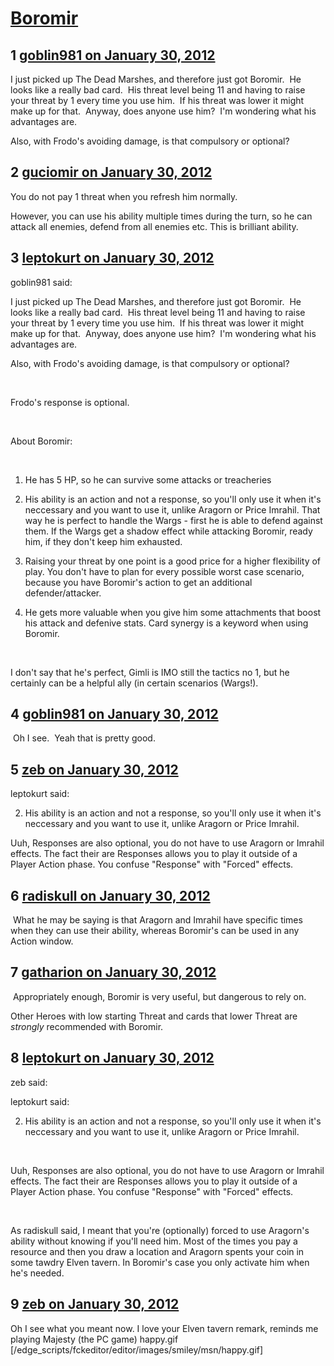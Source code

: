 # [Boromir](https://community.fantasyflightgames.com/topic/59741-boromir/)

## 1 [goblin981 on January 30, 2012](https://community.fantasyflightgames.com/topic/59741-boromir/?do=findComment&comment=586972)

I just picked up The Dead Marshes, and therefore just got Boromir.  He looks like a really bad card.  His threat level being 11 and having to raise your threat by 1 every time you use him.  If his threat was lower it might make up for that.  Anyway, does anyone use him?  I'm wondering what his advantages are.

Also, with Frodo's avoiding damage, is that compulsory or optional?

## 2 [guciomir on January 30, 2012](https://community.fantasyflightgames.com/topic/59741-boromir/?do=findComment&comment=586985)

You do not pay 1 threat when you refresh him normally.

However, you can use his ability multiple times during the turn, so he can attack all enemies, defend from all enemies etc. This is brilliant ability.

## 3 [leptokurt on January 30, 2012](https://community.fantasyflightgames.com/topic/59741-boromir/?do=findComment&comment=587000)

goblin981 said:

I just picked up The Dead Marshes, and therefore just got Boromir.  He looks like a really bad card.  His threat level being 11 and having to raise your threat by 1 every time you use him.  If his threat was lower it might make up for that.  Anyway, does anyone use him?  I'm wondering what his advantages are.

Also, with Frodo's avoiding damage, is that compulsory or optional?



 

Frodo's response is optional.

 

About Boromir:

 

1) He has 5 HP, so he can survive some attacks or treacheries

2) His ability is an action and not a response, so you'll only use it when it's neccessary and you want to use it, unlike Aragorn or Price Imrahil. That way he is perfect to handle the Wargs - first he is able to defend against them. If the Wargs get a shadow effect while attacking Boromir, ready him, if they don't keep him exhausted.

3) Raising your threat by one point is a good price for a higher flexibility of play. You don't have to plan for every possible worst case scenario, because you have Boromir's action to get an additional defender/attacker.

4) He gets more valuable when you give him some attachments that boost his attack and defenive stats. Card synergy is a keyword when using Boromir.

 

I don't say that he's perfect, Gimli is IMO still the tactics no 1, but he certainly can be a helpful ally (in certain scenarios (Wargs!).

## 4 [goblin981 on January 30, 2012](https://community.fantasyflightgames.com/topic/59741-boromir/?do=findComment&comment=587001)

 Oh I see.  Yeah that is pretty good.

## 5 [zeb on January 30, 2012](https://community.fantasyflightgames.com/topic/59741-boromir/?do=findComment&comment=587019)

leptokurt said:

2) His ability is an action and not a response, so you'll only use it when it's neccessary and you want to use it, unlike Aragorn or Price Imrahil.

Uuh, Responses are also optional, you do not have to use Aragorn or Imrahil effects. The fact their are Responses allows you to play it outside of a Player Action phase. You confuse "Response" with "Forced" effects.

## 6 [radiskull on January 30, 2012](https://community.fantasyflightgames.com/topic/59741-boromir/?do=findComment&comment=587074)

 What he may be saying is that Aragorn and Imrahil have specific times when they can use their ability, whereas Boromir's can be used in any Action window.

## 7 [gatharion on January 30, 2012](https://community.fantasyflightgames.com/topic/59741-boromir/?do=findComment&comment=587102)

 Appropriately enough, Boromir is very useful, but dangerous to rely on.

Other Heroes with low starting Threat and cards that lower Threat are *strongly* recommended with Boromir.

## 8 [leptokurt on January 30, 2012](https://community.fantasyflightgames.com/topic/59741-boromir/?do=findComment&comment=587185)

zeb said:

leptokurt said:

2) His ability is an action and not a response, so you'll only use it when it's neccessary and you want to use it, unlike Aragorn or Price Imrahil.

 

Uuh, Responses are also optional, you do not have to use Aragorn or Imrahil effects. The fact their are Responses allows you to play it outside of a Player Action phase. You confuse "Response" with "Forced" effects.



 

As radiskull said, I meant that you're (optionally) forced to use Aragorn's ability without knowing if you'll need him. Most of the times you pay a resource and then you draw a location and Aragorn spents your coin in some tawdry Elven tavern. In Boromir's case you only activate him when he's needed.

## 9 [zeb on January 30, 2012](https://community.fantasyflightgames.com/topic/59741-boromir/?do=findComment&comment=587204)

Oh I see what you meant now. I love your Elven tavern remark, reminds me playing Majesty (the PC game) happy.gif [/edge_scripts/fckeditor/editor/images/smiley/msn/happy.gif]

